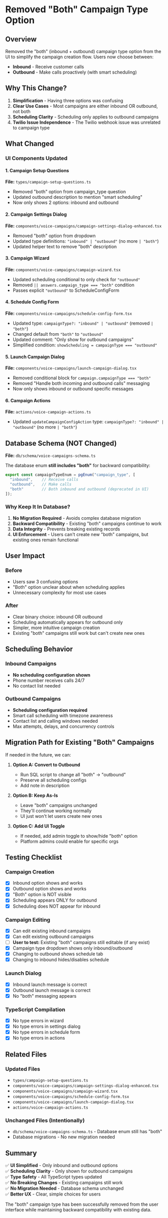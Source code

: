# Removed "Both" Campaign Type Option

## Overview

Removed the "both" (inbound + outbound) campaign type option from the UI to simplify the campaign creation flow. Users now choose between:
- **Inbound** - Receive customer calls
- **Outbound** - Make calls proactively (with smart scheduling)

## Why This Change?

1. **Simplification** - Having three options was confusing
2. **Clear Use Cases** - Most campaigns are either inbound OR outbound, not both
3. **Scheduling Clarity** - Scheduling only applies to outbound campaigns
4. **Twilio Issue Independence** - The Twilio webhook issue was unrelated to campaign type

## What Changed

### UI Components Updated

#### 1. Campaign Setup Questions
**File:** `types/campaign-setup-questions.ts`

- Removed "both" option from campaign_type question
- Updated outbound description to mention "smart scheduling"
- Now only shows 2 options: inbound and outbound

#### 2. Campaign Settings Dialog
**File:** `components/voice-campaigns/campaign-settings-dialog-enhanced.tsx`

- Removed "both" option from dropdown
- Updated type definitions: `"inbound" | "outbound"` (no more `| "both"`)
- Updated helper text to remove "both" description

#### 3. Campaign Wizard
**File:** `components/voice-campaigns/campaign-wizard.tsx`

- Updated scheduling conditional to only check for `"outbound"`
- Removed `|| answers.campaign_type === "both"` condition
- Passes explicit `"outbound"` to ScheduleConfigForm

#### 4. Schedule Config Form
**File:** `components/voice-campaigns/schedule-config-form.tsx`

- Updated type: `campaignType?: "inbound" | "outbound"` (removed `| "both"`)
- Changed default from `"both"` to `"outbound"`
- Updated comment: "Only show for outbound campaigns"
- Simplified condition: `showScheduling = campaignType === "outbound"`

#### 5. Launch Campaign Dialog
**File:** `components/voice-campaigns/launch-campaign-dialog.tsx`

- Removed conditional block for `campaign.campaignType === "both"`
- Removed "Handle both incoming and outbound calls" messaging
- Now only shows inbound or outbound specific messages

#### 6. Campaign Actions
**File:** `actions/voice-campaign-actions.ts`

- Updated `updateCampaignConfigAction` type: `campaignType?: "inbound" | "outbound"` (no more `| "both"`)

## Database Schema (NOT Changed)

**File:** `db/schema/voice-campaigns-schema.ts`

The database enum **still includes "both"** for backward compatibility:

```typescript
export const campaignTypeEnum = pgEnum("campaign_type", [
  "inbound",    // Receive calls
  "outbound",   // Make calls
  "both"        // Both inbound and outbound (deprecated in UI)
]);
```

### Why Keep It In Database?

1. **No Migration Required** - Avoids complex database migration
2. **Backward Compatibility** - Existing "both" campaigns continue to work
3. **Data Integrity** - Prevents breaking existing records
4. **UI Enforcement** - Users can't create new "both" campaigns, but existing ones remain functional

## User Impact

### Before
- Users saw 3 confusing options
- "Both" option unclear about when scheduling applies
- Unnecessary complexity for most use cases

### After
- Clear binary choice: inbound OR outbound
- Scheduling automatically appears for outbound only
- Simpler, more intuitive campaign creation
- Existing "both" campaigns still work but can't create new ones

## Scheduling Behavior

### Inbound Campaigns
- **No scheduling configuration shown**
- Phone number receives calls 24/7
- No contact list needed

### Outbound Campaigns
- **Scheduling configuration required**
- Smart call scheduling with timezone awareness
- Contact list and calling windows needed
- Max attempts, delays, and concurrency controls

## Migration Path for Existing "Both" Campaigns

If needed in the future, we can:

1. **Option A: Convert to Outbound**
   - Run SQL script to change all "both" → "outbound"
   - Preserve all scheduling configs
   - Add note in description

2. **Option B: Keep As-Is**
   - Leave "both" campaigns unchanged
   - They'll continue working normally
   - UI just won't let users create new ones

3. **Option C: Add UI Toggle**
   - If needed, add admin toggle to show/hide "both" option
   - Platform admins could enable for specific orgs

## Testing Checklist

### Campaign Creation
- [x] Inbound option shows and works
- [x] Outbound option shows and works
- [x] "Both" option is NOT visible
- [x] Scheduling appears ONLY for outbound
- [x] Scheduling does NOT appear for inbound

### Campaign Editing
- [x] Can edit existing inbound campaigns
- [x] Can edit existing outbound campaigns
- [ ] **User to test:** Existing "both" campaigns still editable (if any exist)
- [x] Campaign type dropdown shows only inbound/outbound
- [x] Changing to outbound shows schedule tab
- [x] Changing to inbound hides/disables schedule

### Launch Dialog
- [x] Inbound launch message is correct
- [x] Outbound launch message is correct
- [x] No "both" messaging appears

### TypeScript Compilation
- [x] No type errors in wizard
- [x] No type errors in settings dialog
- [x] No type errors in schedule form
- [x] No type errors in actions

## Related Files

### Updated Files
- `types/campaign-setup-questions.ts`
- `components/voice-campaigns/campaign-settings-dialog-enhanced.tsx`
- `components/voice-campaigns/campaign-wizard.tsx`
- `components/voice-campaigns/schedule-config-form.tsx`
- `components/voice-campaigns/launch-campaign-dialog.tsx`
- `actions/voice-campaign-actions.ts`

### Unchanged Files (Intentionally)
- `db/schema/voice-campaigns-schema.ts` - Database enum still has "both"
- Database migrations - No new migration needed

## Summary

✅ **UI Simplified** - Only inbound and outbound options  
✅ **Scheduling Clarity** - Only shown for outbound campaigns  
✅ **Type Safety** - All TypeScript types updated  
✅ **No Breaking Changes** - Existing campaigns still work  
✅ **No Migration Needed** - Database schema unchanged  
✅ **Better UX** - Clear, simple choices for users  

The "both" campaign type has been successfully removed from the user interface while maintaining backward compatibility with existing data.

